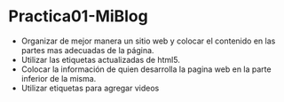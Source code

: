# Practica01-MiBlog
<ul>
<li>Organizar de mejor manera un sitio web y colocar el contenido en las partes mas adecuadas de la página.</li> 
<li>Utilizar las etiquetas actualizadas de html5.</li> 
<li>Colocar la información de quien desarrolla la pagina web en la parte inferior de la misma.</li> 
<li>Utilizar etiquetas para agregar videos</li>
</ul>
